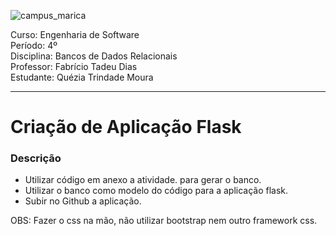 ![campus_marica](https://github.com/Quezia-Moura/Trabalho-P2-Banco-Dados/assets/125207561/0f04c35a-c20e-43ba-9cc1-0b0aaedaf48e)

Curso: Engenharia de Software<br>
Período: 4º<br>
Disciplina: Bancos de Dados Relacionais<br>
Professor: Fabrício Tadeu Dias<br>
Estudante: Quézia Trindade Moura<br>
<hr>

<h1>Criação de Aplicação Flask</h1>

<h3>Descrição</h3>

- Utilizar código em anexo a atividade. para gerar o banco.
- Utilizar o banco como modelo do código para a aplicação flask.
- Subir no Github a aplicação.

OBS: Fazer o css na mão, não utilizar bootstrap nem outro framework css.
